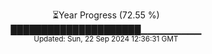 <p align="center">
⏳Year Progress (72.55 %) <br>
█████████████████████▁▁▁▁▁▁▁▁▁ <br>
<sub>Updated: Sun, 22 Sep 2024 12:36:31 GMT</sub>
</p>

